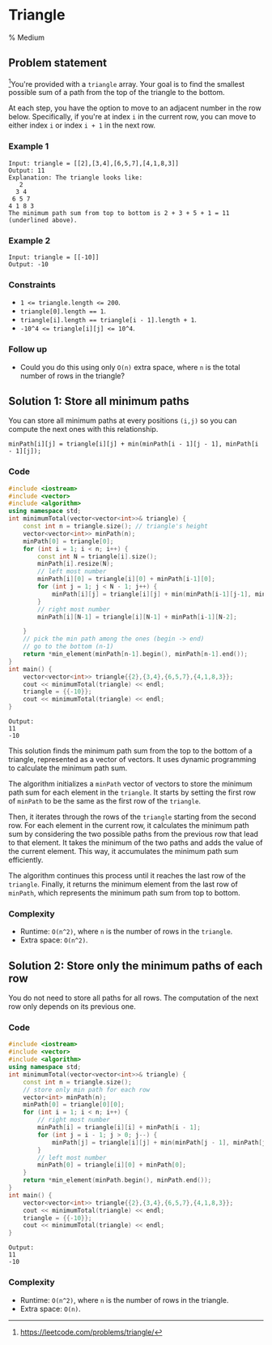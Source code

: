 # Triangle
% Medium
## Problem statement

[^url]You're provided with a `triangle` array. Your goal is to find the smallest possible sum of a path from the top of the triangle to the bottom.

At each step, you have the option to move to an adjacent number in the row below. Specifically, if you're at index `i` in the current row, you can move to either index `i` or index `i + 1` in the next row. 

[^url]: https://leetcode.com/problems/triangle/
### Example 1
```text
Input: triangle = [[2],[3,4],[6,5,7],[4,1,8,3]]
Output: 11
Explanation: The triangle looks like:
   2
  3 4
 6 5 7
4 1 8 3
The minimum path sum from top to bottom is 2 + 3 + 5 + 1 = 11 (underlined above).
```

### Example 2
```text
Input: triangle = [[-10]]
Output: -10
``` 

### Constraints

* `1 <= triangle.length <= 200`.
* `triangle[0].length == 1`.
* `triangle[i].length == triangle[i - 1].length + 1`.
* `-10^4 <= triangle[i][j] <= 10^4`.
 

### Follow up
- Could you do this using only `O(n)` extra space, where `n` is the total number of rows in the triangle?

## Solution 1: Store all minimum paths

You can store all minimum paths at every positions `(i,j)` so you can compute the next ones with this relationship.

```text
minPath[i][j] = triangle[i][j] + min(minPath[i - 1][j - 1], minPath[i - 1][j]);
```

### Code
```cpp
#include <iostream>
#include <vector>
#include <algorithm>
using namespace std;
int minimumTotal(vector<vector<int>>& triangle) {
    const int n = triangle.size(); // triangle's height
    vector<vector<int>> minPath(n);
    minPath[0] = triangle[0];
    for (int i = 1; i < n; i++) {
        const int N = triangle[i].size();
        minPath[i].resize(N);
        // left most number
        minPath[i][0] = triangle[i][0] + minPath[i-1][0];
        for (int j = 1; j < N - 1; j++) {
            minPath[i][j] = triangle[i][j] + min(minPath[i-1][j-1], minPath[i-1][j]);
        }
        // right most number
        minPath[i][N-1] = triangle[i][N-1] + minPath[i-1][N-2];

    }
    // pick the min path among the ones (begin -> end)
    // go to the bottom (n-1)
    return *min_element(minPath[n-1].begin(), minPath[n-1].end());
}
int main() {
    vector<vector<int>> triangle{{2},{3,4},{6,5,7},{4,1,8,3}};
    cout << minimumTotal(triangle) << endl;
    triangle = {{-10}};
    cout << minimumTotal(triangle) << endl;
}
```
```text
Output:
11
-10
```


This solution finds the minimum path sum from the top to the bottom of a triangle, represented as a vector of vectors. It uses dynamic programming to calculate the minimum path sum.

The algorithm initializes a `minPath` vector of vectors to store the minimum path sum for each element in the `triangle`. It starts by setting the first row of `minPath` to be the same as the first row of the `triangle`.

Then, it iterates through the rows of the `triangle` starting from the second row. For each element in the current row, it calculates the minimum path sum by considering the two possible paths from the previous row that lead to that element. It takes the minimum of the two paths and adds the value of the current element. This way, it accumulates the minimum path sum efficiently.

The algorithm continues this process until it reaches the last row of the `triangle`. Finally, it returns the minimum element from the last row of `minPath`, which represents the minimum path sum from top to bottom.


### Complexity

* Runtime: `O(n^2)`, where `n` is the number of rows in the `triangle`.
* Extra space: `O(n^2)`.

## Solution 2: Store only the minimum paths of each row

You do not need to store all paths for all rows. The computation of the next row only depends on its previous one.

### Code
```cpp
#include <iostream>
#include <vector>
#include <algorithm>
using namespace std;
int minimumTotal(vector<vector<int>>& triangle) {
    const int n = triangle.size();
    // store only min path for each row
    vector<int> minPath(n);
    minPath[0] = triangle[0][0];
    for (int i = 1; i < n; i++) {
        // right most number
        minPath[i] = triangle[i][i] + minPath[i - 1];
        for (int j = i - 1; j > 0; j--) {
            minPath[j] = triangle[i][j] + min(minPath[j - 1], minPath[j]);
        }
        // left most number
        minPath[0] = triangle[i][0] + minPath[0];
    }
    return *min_element(minPath.begin(), minPath.end());
}
int main() {
    vector<vector<int>> triangle{{2},{3,4},{6,5,7},{4,1,8,3}};
    cout << minimumTotal(triangle) << endl;
    triangle = {{-10}};
    cout << minimumTotal(triangle) << endl;
}
```
```text
Output:
11
-10
```

### Complexity

* Runtime: `O(n^2)`, where `n` is the number of rows in the triangle.
* Extra space: `O(n)`.


